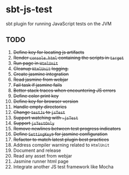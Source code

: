 # sbt-js-test
sbt plugin for running JavaScript tests on the JVM

## TODO
1.  ~~Define key for locating js artifacts~~
2.  ~~Render `console.html` containing the scripts in `target`~~
3.  ~~Run page in `HtmlUnit`~~
4.  ~~Cleanup `HtmlUnit` logging.~~
5.  ~~Create jasmine integration~~
6.  ~~Read jasmine from webjar~~
7.  ~~Fail task if jasmine fails~~
8.  ~~Better stack traces when encountering JS errors~~
9.  ~~Define color print key~~
10. ~~Define key for browser version~~
11. ~~Handle empty directories~~
12. ~~Change `testJs` to `jsTest`~~
13. ~~Support watching with `~jsTest`~~
14. ~~Support `jsTestOnly`~~ 
15. ~~Remove newlines between test progress indicators~~
16. ~~Define `SettingKey`s for jasmine configuration~~
17. ~~Refactor to match latest plugin best practices~~
18. Address compiler warning related to `HtmlUnit`
19. Document and release
20. Read any asset from webjar
21. Jasmine runner html page
22. Integrate another JS test framework like Mocha

